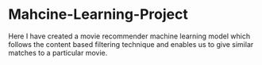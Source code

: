 # Mahcine-Learning-Project
Here I have created a movie recommender machine learning model which follows the content based filtering technique and enables us to give similar matches to a particular movie.
